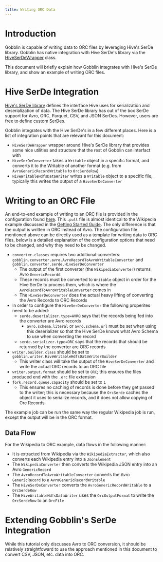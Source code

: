```yaml
---
title: Writing ORC Data
---
```


# Introduction

Gobblin is capable of writing data to ORC files by leveraging Hive's SerDe library. Gobblin has native integration with Hive SerDe's library via the [HiveSerDeWrapper](https://github.com/apache/gobblin/blob/master/gobblin-hive-registration/src/main/java/org/apache/gobblin/hive/HiveSerDeManager.java) class.

This document will briefly explain how Gobblin integrates with Hive's SerDe library, and show an example of writing ORC files.

# Hive SerDe Integration

[Hive's SerDe library](https://cwiki.apache.org/confluence/display/Hive/SerDe) defines the interface Hive uses for serialization and deserialization of data. The Hive SerDe library has out of the box SerDe support for Avro, ORC, Parquet, CSV, and JSON SerDes. However, users are free to define custom SerDes.

Gobblin integrates with the Hive SerDe's in a few different places. Here is a list of integration points that are relevant for this document:

* `HiveSerDeWrapper` wrapper around Hive's SerDe library that provides some nice utilities and structure that the rest of Gobblin can interfact with
* `HiveSerDeConverter` takes a `Writable` object in a specific format, and converts it to the Writable of another format (e.g. from `AvroGenericRecordWritable` to `OrcSerdeRow`)
* `HiveWritableHdfsDataWriter` writes a `Writable` object to a specific file, typically this writes the output of a `HiveSerDeConverter`

# Writing to an ORC File

An end-to-end example of writing to an ORC file is provided in the configuration found [here](https://github.com/apache/gobblin/blob/master/gobblin-example/src/main/resources/wikipedia-orc.pull). This `.pull` file is almost identical to the Wikipedia example discussed in the [Getting Started Guide](../Getting-Started.md). The only difference is that the output is written in ORC instead of Avro. The configuration file mentioned above can be directly used as a template for writing data to ORC files, below is a detailed explanation of the configuration options that need to be changed, and why they need to be changed.

* `converter.classes` requires two additional converters: `gobblin.converter.avro.AvroRecordToAvroWritableConverter` and `gobblin.converter.serde.HiveSerDeConverter`
    * The output of the first converter (the `WikipediaConverter`) returns Avro `GenericRecord`s
    * These records must be converted to `Writable` object in order for the Hive SerDe to process them, which is where the `AvroRecordToAvroWritableConverter` comes in
    * The `HiveSerDeConverter` does the actual heavy lifting of converting the Avro Records to ORC Records
* In order to configure the `HiveSerDeConverter` the following properites need to be added:
    * `serde.deserializer.type=AVRO` says that the records being fed into the converter are Avro records
        * `avro.schema.literal` or `avro.schema.url` must be set when using this deserializer so that the Hive SerDe knows what Avro Schema to use when converting the record
    * `serde.serializer.type=ORC` says that the records that should be returned by the converter are ORC records
* `writer.builder.class` should be set to `gobblin.writer.HiveWritableHdfsDataWriterBuilder`
    * This writer class will take the output of the `HiveSerDeConverter` and write the actual ORC records to an ORC file
* `writer.output.format` should be set to `ORC`; this ensures the files produced end with the `.orc` file extension
* `fork.record.queue.capacity` should be set to `1`
    * This ensures no caching of records is done before they get passed to the writer; this is necessary because the `OrcSerde` caches the object it uses to serialize records, and it does not allow copying of Orc Records

The example job can be run the same way the regular Wikipedia job is run, except the output will be in the ORC format.

## Data Flow

For the Wikipedia to ORC example, data flows in the following manner:

* It is extracted from Wikipedia via the `WikipediaExtractor`, which also converts each Wikipedia entry into a `JsonElement`
* The `WikipediaConverter` then converts the Wikipedia JSON entry into an Avro `GenericRecord`
* The `AvroRecordToAvroWritableConverter` converts the Avro `GenericRecord` to a `AvroGenericRecordWritable`
* The `HiveSerDeConverter` converts the `AvroGenericRecordWritable` to a `OrcSerdeRow`
* The `HiveWritableHdfsDataWriter` uses the `OrcOutputFormat` to write the `OrcSerdeRow` to an `OrcFile`

# Extending Gobblin's SerDe Integration

While this tutorial only discusses Avro to ORC conversion, it should be relatively straightfoward to use the approach mentioned in this document to convert CSV, JSON, etc. data into ORC.
